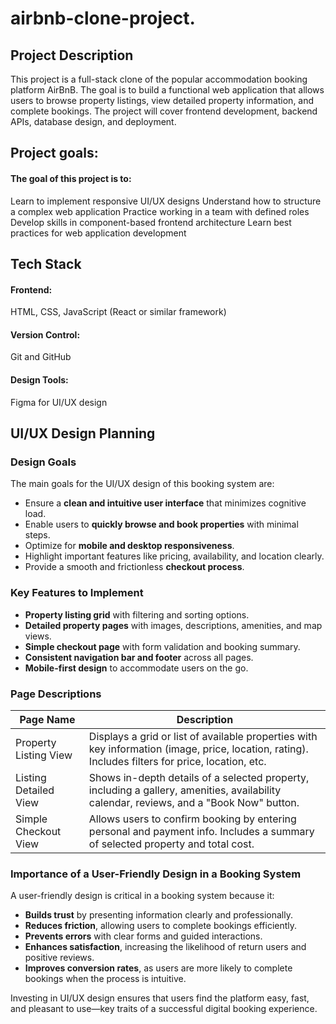 # airbnb-clone-project.
## Project Description
This project is a full-stack clone of the popular accommodation booking platform AirBnB. The goal is to build a functional web application that allows users to browse property listings, view detailed property information, and complete bookings. The project will cover frontend development, backend APIs, database design, and deployment.

## Project goals:

#### The goal of this project is to:
Learn to implement responsive UI/UX designs
Understand how to structure a complex web application
Practice working in a team with defined roles
Develop skills in component-based frontend architecture
Learn best practices for web application development

## Tech Stack
#### Frontend: 
HTML, CSS, JavaScript (React or similar framework)
#### Version Control: 
Git and GitHub
#### Design Tools:
Figma for UI/UX design

## UI/UX Design Planning

### Design Goals
The main goals for the UI/UX design of this booking system are:
- Ensure a **clean and intuitive user interface** that minimizes cognitive load.
- Enable users to **quickly browse and book properties** with minimal steps.
- Optimize for **mobile and desktop responsiveness**.
- Highlight important features like pricing, availability, and location clearly.
- Provide a smooth and frictionless **checkout process**.

### Key Features to Implement
- **Property listing grid** with filtering and sorting options.
- **Detailed property pages** with images, descriptions, amenities, and map views.
- **Simple checkout page** with form validation and booking summary.
- **Consistent navigation bar and footer** across all pages.
- **Mobile-first design** to accommodate users on the go.

### Page Descriptions

| Page Name               | Description                                                                                                                                       |
|-------------------------|---------------------------------------------------------------------------------------------------------------------------------------------------|
| Property Listing View   | Displays a grid or list of available properties with key information (image, price, location, rating). Includes filters for price, location, etc. |
| Listing Detailed View   | Shows in-depth details of a selected property, including a gallery, amenities, availability calendar, reviews, and a "Book Now" button.            |
| Simple Checkout View    | Allows users to confirm booking by entering personal and payment info. Includes a summary of selected property and total cost.                     |

### Importance of a User-Friendly Design in a Booking System
A user-friendly design is critical in a booking system because it:
- **Builds trust** by presenting information clearly and professionally.
- **Reduces friction**, allowing users to complete bookings efficiently.
- **Prevents errors** with clear forms and guided interactions.
- **Enhances satisfaction**, increasing the likelihood of return users and positive reviews.
- **Improves conversion rates**, as users are more likely to complete bookings when the process is intuitive.

Investing in UI/UX design ensures that users find the platform easy, fast, and pleasant to use—key traits of a successful digital booking experience.


